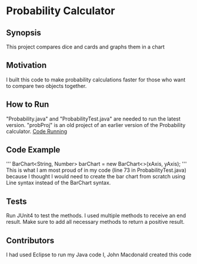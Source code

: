 # Probability Calculator

## Synopsis
This project compares dice and cards and graphs them in a chart

## Motivation
I built this code to make probability calculations faster for those who want to
compare two objects together.

## How to Run
"Probability.java" and "ProbabilityTest.java" are needed to run the latest version.
"probProj" is an old project of an earlier version of the Probability calculator.
[Code Running](Probability_Code_Running.png)

## Code Example
'''
BarChart<String, Number> barChart = new BarChart<>(xAxis, yAxis);
'''
This is what I am most proud of in my code (line 73 in ProbabilityTest.java) because
I thought I would need to create the bar chart from scratch using Line syntax instead
of the BarChart syntax.

## Tests
Run JUnit4 to test the methods. I used multiple methods to receive an end result.
Make sure to add all necessary methods to return a positive result.

## Contributors
I had used Eclipse to run my Java code
I, John Macdonald created this code
